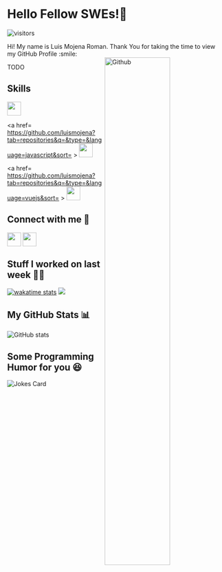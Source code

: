 <h1> Hello Fellow SWEs!👋 </h1>
<p align='center'>

![visitors](https://visitor-badge.glitch.me/badge?page_id=luismojena)

</p>
<div size='20px'> Hi! My name is Luis Mojena Roman. Thank You for taking the time to view my GitHub Profile :smile: 
</div>

<img width="55%" align="right" alt="Github" src="https://raw.githubusercontent.com/onimur/.github/master/.resources/git-header.svg" />

TODO

<h2> Skills </h2>
<a href= https://github.com/luismojena?tab=repositories&q=&type=&language=python&sort= >
    <img width ='32px' src ='https://raw.githubusercontent.com/rahulbanerjee26/githubAboutMeGenerator/main/icons/python.svg'>
</a>

<a href= https://github.com/luismojena?tab=repositories&q=&type=&language=javascript&sort= >
    <img width ='32px' src ='https://raw.githubusercontent.com/rahulbanerjee26/githubAboutMeGenerator/main/icons/javascript.svg'>
</a>

<a href= https://github.com/luismojena?tab=repositories&q=&type=&language=vuejs&sort= >
    <img width ='32px' src ='https://raw.githubusercontent.com/rahulbanerjee26/githubAboutMeGenerator/main/icons/vuejs.svg'>
</a>

<h2> Connect with me 🤝 </h2>
<a href = 'https://www.linkedin.com/in/luismojenaroman'> <img width = '32px' align= 'center' src="https://raw.githubusercontent.com/rahulbanerjee26/githubAboutMeGenerator/main/icons/linked-in-alt.svg"/></a> 
<a href = 'https://www.github.com/luismojena'> <img width = '32px' align= 'center' src="https://raw.githubusercontent.com/rahulbanerjee26/githubAboutMeGenerator/main/icons/github.svg"/></a> 


<h2> Stuff I worked on last week 👨‍💻 </h2>

[![wakatime stats](https://github-readme-stats.vercel.app/api/wakatime?username=luismojena&theme=synthwave)](https://github.com/anuraghazra/github-readme-stats)
<a href="https://wakatime.com"><img src="https://wakatime.com/share/@c894ff2d-b821-4cc4-81dc-5ccfaa6ff2f8/ee49e1af-253b-4774-a4c0-2513b80b4b75.png" /></a>


<h2> My GitHub Stats 📊 </h2>

![GitHub stats](https://github-readme-stats.vercel.app/api?username=luismojena&show_icons=true&theme=synthwave&count_private=true)


<h2> Some Programming Humor for you 😆 </h2>

![Jokes Card](https://readme-jokes.vercel.app/api?theme=synthwave)
